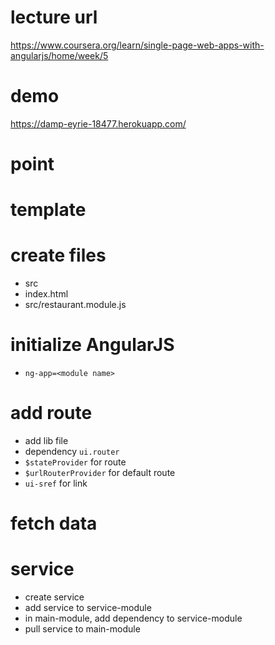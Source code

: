# lecture url

https://www.coursera.org/learn/single-page-web-apps-with-angularjs/home/week/5

# demo

https://damp-eyrie-18477.herokuapp.com/

# point

# template

# create files

- src
- index.html
- src/restaurant.module.js

# initialize AngularJS

- `ng-app=<module name>`

# add route

- add lib file
- dependency `ui.router`
- `$stateProvider` for route
- `$urlRouterProvider` for default route
- `ui-sref` for link

# fetch data

# service

- create service
- add service to service-module
- in main-module, add dependency to service-module
- pull service to main-module
